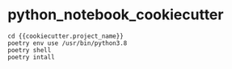 # python_notebook_cookiecutter

```
cd {{cookiecutter.project_name}}
poetry env use /usr/bin/python3.8
poetry shell
poetry intall
```
